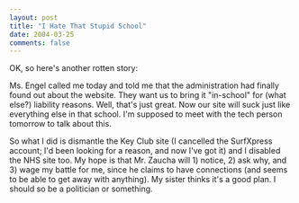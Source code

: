 ```yaml
---
layout: post
title: "I Hate That Stupid School"
date: 2004-03-25
comments: false
---
```

OK, so here's another rotten story:




Ms. Engel called me today and told me that the administration had finally
found out about the website. They want us to bring it "in-school" for (what
else?) liability reasons. Well, that's just great. Now our site will suck just
like everything else in that school. I'm supposed to meet with the tech person
tomorrow to talk about this.




So what I did is dismantle the Key Club site (I cancelled the SurfXpress
account; I'd been looking for a reason, and now I've got it) and I disabled
the NHS site too. My hope is that Mr. Zaucha will 1) notice, 2) ask why, and
3) wage my battle for me, since he claims to have connections (and seems to be
able to get away with anything). My sister thinks it's a good plan. I should
so be a politician or something.
